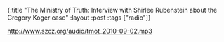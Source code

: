 {:title "The Ministry of Truth: Interview with Shirlee Rubenstein about the Gregory Koger case"
:layout :post
:tags  ["radio"]}

<http://www.szcz.org/audio/tmot_2010-09-02.mp3>

